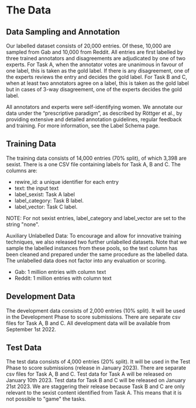 # The Data

## Data Sampling and Annotation

Our labelled dataset consists of 20,000 entries. Of these, 10,000 are sampled from Gab and 10,000 from Reddit. All entries are first labelled by three trained annotators and disagreements are adjudicated by one of two experts. For Task A, when the annotator votes are unanimous in favour of one label, this is taken as the gold label. If there is any disagreement, one of the experts reviews the entry and decides the gold label. For Task B and C, when at least two annotators agree on a label, this is taken as the gold label but in cases of 3-way disagreement, one of the experts decides the gold label. 

All annotators and experts were self-identifying women. We annotate our data under the “prescriptive paradigm”, as described by Röttger et al., by providing extensive and detailed annotation guidelines, regular feedback and training. For more information, see the Label Schema page.

## Training Data

The training data consists of 14,000 entries (70% split), of which 3,398 are sexist. There is a one CSV file containing labels for Task A, B and C. The columns are:

- rewire_id: a unique identifier for each entry
- text: the input text
- label_sexist: Task A label
- label_category: Task B label.
- label_vector: Task C label.

NOTE: For not sexist entries, label_category and label_vector are set to the string "none".

Auxiliary Unlabelled Data: To encourage and allow for innovative training techniques, we also released two further unlabelled datasets. Note that we sample the labelled instances from these pools, so the text column has been cleaned and prepared under the same procedure as the labelled data. The unlabelled data does not factor into any evaluation or scoring.

- Gab: 1 million entries with column text
- Reddit: 1 million entries with column text

## Development Data

The development data consists of 2,000 entries (10% split). It will be used in the Development Phase to score submissions. There are separate csv files for Task A, B and C. All development data will be available from September 1st 2022.

## Test Data

The test data consists of 4,000 entries (20% split). It will be used in the Test Phase to score submissions (release in January 2023). There are separate csv files for Task A, B and C. Test data for Task A will be released on January 10th 2023. Test data for Task B and C will be released on January 21st 2023. We are staggering their release because Task B and C are only relevant to the sexist content identified from Task A. This means that it is not possible to "game" the tasks.
